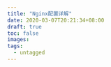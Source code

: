 ```yaml
---
title: "Nginx配置详解"
date: 2020-03-07T20:21:34+08:00
draft: true
toc: false
images:
tags:
  - untagged
---
```


